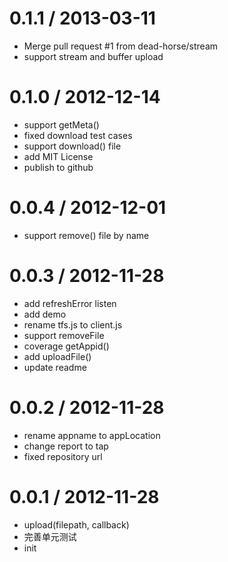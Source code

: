
0.1.1 / 2013-03-11 
==================

  * Merge pull request #1 from dead-horse/stream
  * support stream and buffer upload

0.1.0 / 2012-12-14 
==================

  * support getMeta()
  * fixed download test cases
  * support download() file
  * add MIT License
  * publish to github

0.0.4 / 2012-12-01 
==================

  * support remove() file by name

0.0.3 / 2012-11-28 
==================

  * add refreshError listen
  * add demo
  * rename tfs.js to client.js
  * support removeFile
  * coverage getAppid()
  * add uploadFile()
  * update readme

0.0.2 / 2012-11-28 
==================

  * rename appname to appLocation
  * change report to tap
  * fixed repository url

0.0.1 / 2012-11-28 
==================

  * upload(filepath, callback)
  * 完善单元测试
  * init
